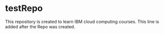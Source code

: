 # testRepo
This repository is created to learn IBM cloud computing courses.
This line is added after the Repo was created.
